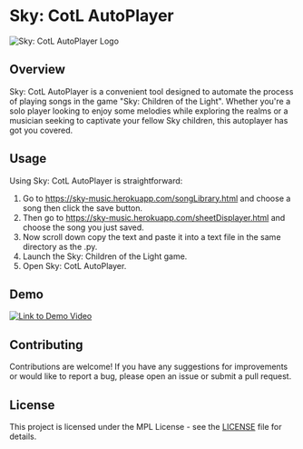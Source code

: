 # Sky: CotL AutoPlayer

![Sky: CotL AutoPlayer Logo](https://i.imgur.com/ECSHtVm.png)

## Overview

Sky: CotL AutoPlayer is a convenient tool designed to automate the process of playing songs in the game "Sky: Children of the Light". Whether you're a solo player looking to enjoy some melodies while exploring the realms or a musician seeking to captivate your fellow Sky children, this autoplayer has got you covered.

## Usage

Using Sky: CotL AutoPlayer is straightforward:

1. Go to https://sky-music.herokuapp.com/songLibrary.html and choose a song then click the save button.
2. Then go to https://sky-music.herokuapp.com/sheetDisplayer.html and choose the song you just saved.
3. Now scroll down copy the text and paste it into a text file in the same directory as the .py.
4. Launch the Sky: Children of the Light game.
5. Open Sky: CotL AutoPlayer.

## Demo

[![Link to Demo Video](https://img.youtube.com/vi/Bz05z0zL95E/0.jpg)](https://www.youtube.com/watch?v=Bz05z0zL95E)


## Contributing

Contributions are welcome! If you have any suggestions for improvements or would like to report a bug, please open an issue or submit a pull request.

## License

This project is licensed under the MPL License - see the [LICENSE](LICENSE) file for details.
